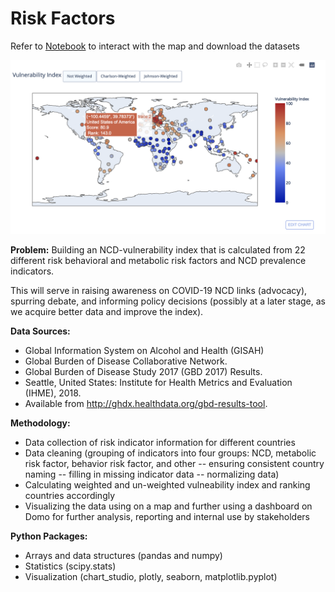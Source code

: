 # Risk Factors 
Refer to [Notebook](https://dataplatform.cloud.ibm.com/analytics/notebooks/v2/66a8947b-b39b-4ec5-bc45-ea23eec72c38/view?access_token=f21c519248715a535d58252bfe1dd7021e3d2d6690501e67ea5c50cb771a618b) to interact with the map and download the datasets

![map](map.png)


__Problem:__
Building an NCD-vulnerability index that is calculated from 22 different risk behavioral and metabolic risk factors and NCD prevalence indicators.

This will serve in raising awareness on COVID-19 NCD links (advocacy), spurring debate, and informing policy decisions (possibly at a later stage, as we acquire better data and improve the index).


__Data Sources:__
- Global Information System on Alcohol and Health (GISAH)
- Global Burden of Disease Collaborative Network.
- Global Burden of Disease Study 2017 (GBD 2017) Results.
- Seattle, United States: Institute for Health Metrics and Evaluation (IHME), 2018.
- Available from http://ghdx.healthdata.org/gbd-results-tool.


__Methodology:__
- Data collection of risk indicator information for different countries
- Data cleaning (grouping of indicators into four groups: NCD, metabolic risk factor, behavior risk factor, and other -- ensuring consistent country naming -- filling in missing indicator data -- normalizing data)
- Calculating weighted and un-weighted vulneability index and ranking countries accordingly
- Visualizing the data using on a map and further using a dashboard on Domo for further analysis, reporting and internal use by stakeholders


__Python Packages:__
- Arrays and data structures (pandas and numpy)
- Statistics (scipy.stats)
- Visualization (chart_studio, plotly, seaborn, matplotlib.pyplot)
